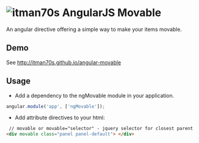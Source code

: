 ![itman70s](favicon.ico) AngularJS Movable 
===================
An angular directive offering a simple way to make your items movable.

Demo
-----------
See http://itman70s.github.io/angular-movable

Usage
-----------
* Add a dependency to the ngMovable module in your application.
``` javascript
angular.module('app', ['ngMovable']);
``` 
* Add attribute directives to your html:
``` html
 // movable or movable="selector" - jquery selector for closest parent to move
<div movable class="panel panel-default"> </div>
``` 
